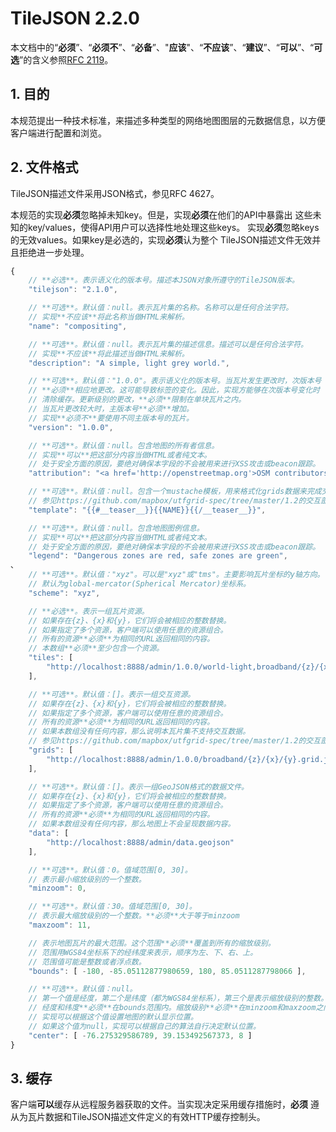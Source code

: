 # TileJSON 2.2.0

本文档中的“**必须**”、“**必须不**”、“**必备**”、"**应该**"、“**不应该**”、“**建议**”、“**可以**”、“**可选**”的含义参照[RFC 2119](https://www.ietf.org/rfc/rfc2119.txt)。

## 1. 目的

本规范提出一种技术标准，来描述多种类型的网络地图图层的元数据信息，以方便客户端进行配置和浏览。


## 2. 文件格式

TileJSON描述文件采用JSON格式，参见RFC 4627。


本规范的实现**必须**忽略掉未知key。但是，实现**必须**在他们的API中暴露出
这些未知的key/values，使得API用户可以选择性地处理这些keys。
实现**必须**忽略keys的无效values。如果key是必选的，实现**必须**认为整个
TileJSON描述文件无效并且拒绝进一步处理。


```javascript
{
    // **必选**。表示语义化的版本号。描述本JSON对象所遵守的TileJSON版本。
    "tilejson": "2.1.0",

    // **可选**。默认值：null。表示瓦片集的名称。名称可以是任何合法字符。
    // 实现**不应该**将此名称当做HTML来解析。
    "name": "compositing",

    // **可选**。默认值：null。表示瓦片集的描述信息。描述可以是任何合法字符。
    // 实现**不应该**将此描述当做HTML来解析。
    "description": "A simple, light grey world.",

    // **可选**。默认值："1.0.0"。表示语义化的版本号。当瓦片发生更改时，次版本号
    // **必须**相应地更改。这可能导致标签的变化。因此，实现方能够在次版本号变化时
    // 清除缓存。更新级别的更改，**必须**限制在单块瓦片之内。
    // 当瓦片更改较大时，主版本号**必须**增加。
    // 实现**必须不**要使用不同主版本号的瓦片。
    "version": "1.0.0",

    // **可选**。默认值：null。包含地图的所有者信息。
    // 实现**可以**把这部分内容当做HTML或者纯文本。
    // 处于安全方面的原因，要绝对确保本字段的不会被用来进行XSS攻击或beacon跟踪。
    "attribution": "<a href='http://openstreetmap.org'>OSM contributors</a>",

    // **可选**。默认值：null。包含一个mustache模板，用来格式化grids数据来完成交互。
    // 参见https://github.com/mapbox/utfgrid-spec/tree/master/1.2的交互部分。
    "template": "{{#__teaser__}}{{NAME}}{{/__teaser__}}",

    // **可选**。默认值：null。包含地图图例信息。
    // 实现**可以**把这部分内容当做HTML或者纯文本。
    // 处于安全方面的原因，要绝对确保本字段的不会被用来进行XSS攻击或beacon跟踪。
    "legend": "Dangerous zones are red, safe zones are green",
、
    // **可选**。默认值："xyz"。可以是"xyz"或"tms"。主要影响瓦片坐标的y轴方向。
    // 默认为global-mercator(Spherical Mercator)坐标系。
    "scheme": "xyz",

    // **必选**。表示一组瓦片资源。
    // 如果存在{z}、{x}和{y}，它们将会被相应的整数替换。
    // 如果指定了多个资源，客户端可以使用任意的资源组合。
    // 所有的资源**必须**为相同的URL返回相同的内容。
    // 本数组**必须**至少包含一个资源。
    "tiles": [
        "http://localhost:8888/admin/1.0.0/world-light,broadband/{z}/{x}/{y}.png"
    ],

    // **可选**。默认值：[]。表示一组交互资源。
    // 如果存在{z}、{x}和{y}，它们将会被相应的整数替换。
    // 如果指定了多个资源，客户端可以使用任意的资源组合。
    // 所有的资源**必须**为相同的URL返回相同的内容。
    // 如果本数组没有任何内容，那么说明本瓦片集不支持交互数据。
    // 参见https://github.com/mapbox/utfgrid-spec/tree/master/1.2的交互部分
    "grids": [
        "http://localhost:8888/admin/1.0.0/broadband/{z}/{x}/{y}.grid.json"
    ],

    // **可选**。默认值：[]。表示一组GeoJSON格式的数据文件。
    // 如果存在{z}、{x}和{y}，它们将会被相应的整数替换。
    // 如果指定了多个资源，客户端可以使用任意的资源组合。
    // 所有的资源**必须**为相同的URL返回相同的内容。
    // 如果本数组没有任何内容，那么地图上不会呈现数据内容。
    "data": [
        "http://localhost:8888/admin/data.geojson"
    ],

    // **可选**。默认值：0。值域范围[0, 30]。
    // 表示最小缩放级别的一个整数。
    "minzoom": 0,

    // **可选**。默认值：30。值域范围[0, 30]。
    // 表示最大缩放级别的一个整数。**必须**大于等于minzoom
    "maxzoom": 11,

    // 表示地图瓦片的最大范围。这个范围**必须**覆盖到所有的缩放级别。
    // 范围用WGS84坐标系下的经纬度来表示，顺序为左、下、右、上。
    // 范围值可能是整数或者浮点数。
    "bounds": [ -180, -85.05112877980659, 180, 85.0511287798066 ],

    // **可选**。默认值：null。
    // 第一个值是经度，第二个是纬度（都为WGS84坐标系），第三个是表示缩放级别的整数。
    // 经度和纬度**必须**在bounds范围内。缩放级别**必须**在minzoom和maxzoom之间。
    // 实现可以根据这个值设置地图的默认显示位置。
    // 如果这个值为null，实现可以根据自己的算法自行决定默认位置。
    "center": [ -76.275329586789, 39.153492567373, 8 ]
}
```


## 3. 缓存

客户端**可以**缓存从远程服务器获取的文件。当实现决定采用缓存措施时，**必须**
遵从为瓦片数据和TileJSON描述文件定义的有效HTTP缓存控制头。
